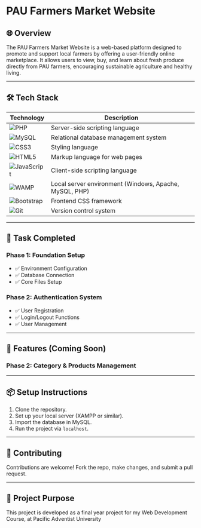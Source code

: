 #  PAU Farmers Market Website

## 🌐 Overview
The PAU Farmers Market Website is a web-based platform designed to promote and support local farmers by offering a user-friendly online marketplace. It allows users to view, buy, and learn about fresh produce directly from PAU farmers, encouraging sustainable agriculture and healthy living.

---

## 🛠 Tech Stack

| Technology | Description |
|------------|-------------|
| ![PHP](https://img.shields.io/badge/PHP-777BB4?style=for-the-badge&logo=php&logoColor=white) | Server-side scripting language |
| ![MySQL](https://img.shields.io/badge/MySQL-4479A1?style=for-the-badge&logo=mysql&logoColor=white) | Relational database management system |
| ![CSS3](https://img.shields.io/badge/CSS3-1572B6?style=for-the-badge&logo=css3&logoColor=white) | Styling language |
| ![HTML5](https://img.shields.io/badge/HTML5-E34F26?style=for-the-badge&logo=html5&logoColor=white) | Markup language for web pages |
| ![JavaScript](https://img.shields.io/badge/JavaScript-F7DF1E?style=for-the-badge&logo=javascript&logoColor=black) | Client-side scripting language |
| ![WAMP](https://img.shields.io/badge/WAMP-FF6600?style=for-the-badge&logo=apache&logoColor=white) | Local server environment (Windows, Apache, MySQL, PHP) |
| ![Bootstrap](https://img.shields.io/badge/Bootstrap-7952B3?style=for-the-badge&logo=bootstrap&logoColor=white) | Frontend CSS framework |
| ![Git](https://img.shields.io/badge/Git-F05032?style=for-the-badge&logo=git&logoColor=white) | Version control system |


---
## 🚀 Task Completed
### Phase 1: Foundation Setup
- ✅ Environment Configuration 
- ✅ Database Connection
- ✅ Core Files Setup

### Phase 2: Authentication System
- ✅ User Registration
- ✅ Login/Logout Functions
- ✅ User Management

---
## 🚀 Features (Coming Soon)
### Phase 2: Category & Products Management

---

## 📦 Setup Instructions
1. Clone the repository.
2. Set up your local server (XAMPP or similar).
3. Import the database in MySQL.
4. Run the project via `localhost`.

---

## 🤝 Contributing
Contributions are welcome! Fork the repo, make changes, and submit a pull request.

---

## 📄 Project Purpose
This project is developed as a final year project for my Web Development Course, at Pacific Adventist University
